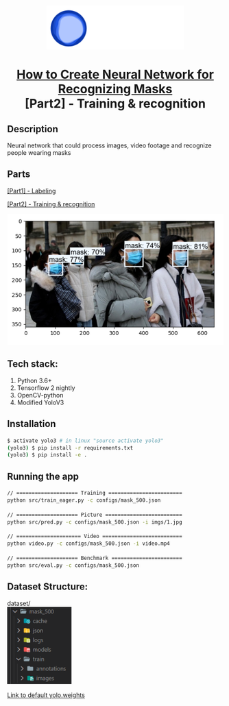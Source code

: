 <p align="center">
  <a href="https://fulcrum.rocks/" target="blank"><img src="images/Logo.svg" width="320" alt="Fulcrum Logo" /></a>
</p>
  <H1 align="center"><a href="https://blog.fulcrum.rocks/neural-network-image-recognition" target="blank">How to Create Neural Network for Recognizing Masks</a></br>[Part2] - Training & recognition</H1>

## Description

<p>Neural network that could process images, video footage and recognize people wearing masks</p>

## Parts

<a href="https://github.com/fulcrum-rocks/image-recognition-labeling" target="blank">[Part1] - Labeling</a>

<a href="https://github.com/fulcrum-rocks/image-recognition" target="blank">[Part2] - Training & recognition</a>

![image](images/image.png)

## Tech stack:

1. Python 3.6+
2. Tensorflow 2 nightly
3. OpenCV-python
4. Modified YoloV3

## Installation

```bash
$ activate yolo3 # in linux "source activate yolo3"
(yolo3) $ pip install -r requirements.txt
(yolo3) $ pip install -e .
```

## Running the app

```bash
// ==================== Training ========================
python src/train_eager.py -c configs/mask_500.json

// ==================== Picture =========================
python src/pred.py -c configs/mask_500.json -i imgs/1.jpg

// ===================== Video ==========================
python video.py -c configs/mask_500.json -i video.mp4

// ==================== Benchmark =======================
python src/eval.py -c configs/mask_500.json
```

## Dataset Structure:

<p>dataset/</br><img src="images/dataset.png" width="150" alt="Nest Logo" /></p>

<a href="https://pjreddie.com/media/files/yolov3.weights" target="blank">Link to default yolo.weights</a>
